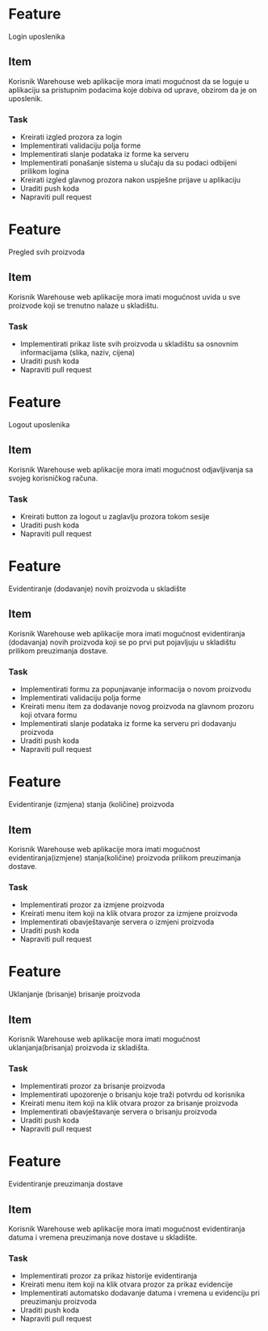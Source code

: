 # Feature
Login uposlenika
## Item
Korisnik Warehouse web aplikacije mora imati mogućnost da se loguje u aplikaciju sa pristupnim podacima koje dobiva od uprave,
obzirom da je on uposlenik.
### Task
* Kreirati izgled prozora za login
* Implementirati validaciju polja forme
* Implementirati slanje podataka iz forme ka serveru
* Implementirati ponašanje sistema u slučaju da su podaci odbijeni prilikom logina
* Kreirati izgled glavnog prozora nakon uspješne prijave u aplikaciju
* Uraditi push koda
* Napraviti pull request

# Feature
Pregled svih proizvoda
## Item
Korisnik Warehouse web aplikacije mora imati mogućnost uvida u sve
proizvode koji se trenutno nalaze u skladištu.
### Task
* Implementirati prikaz liste svih proizvoda u skladištu sa osnovnim informacijama (slika, naziv, cijena)
* Uraditi push koda
* Napraviti pull request

# Feature
Logout uposlenika
## Item
Korisnik Warehouse web aplikacije mora imati mogućnost odjavljivanja sa svojeg korisničkog računa.
### Task
* Kreirati button za logout u zaglavlju prozora tokom sesije
* Uraditi push koda
* Napraviti pull request

# Feature
Evidentiranje (dodavanje) novih proizvoda u skladište
## Item
Korisnik Warehouse web aplikacije mora imati mogućnost evidentiranja (dodavanja)
novih proizvoda koji se po prvi put pojavljuju u skladištu prilikom preuzimanja dostave.
### Task
* Implementirati formu za popunjavanje informacija o novom proizvodu
* Implementirati validaciju polja forme
* Kreirati menu item za dodavanje novog proizvoda na glavnom prozoru koji otvara formu
* Implementirati slanje podataka iz forme ka serveru pri dodavanju proizvoda
* Uraditi push koda
* Napraviti pull request

# Feature
Evidentiranje (izmjena) stanja (količine) proizvoda
## Item
Korisnik Warehouse web aplikacije mora imati mogućnost
evidentiranja(izmjene) stanja(količine) proizvoda prilikom preuzimanja dostave.
### Task
* Implementirati prozor za izmjene proizvoda
* Kreirati menu item koji na klik otvara prozor za izmjene proizvoda
* Implementirati obavještavanje servera o izmjeni proizvoda
* Uraditi push koda
* Napraviti pull request

# Feature
Uklanjanje (brisanje) brisanje proizvoda
## Item
Korisnik Warehouse web aplikacije mora imati mogućnost
uklanjanja(brisanja) proizvoda iz skladišta.
### Task
* Implementirati prozor za brisanje proizvoda
* Implementirati upozorenje o brisanju koje traži potvrdu od korisnika
* Kreirati menu item koji na klik otvara prozor za brisanje proizvoda
* Implementirati obavještavanje servera o brisanju proizvoda
* Uraditi push koda
* Napraviti pull request

# Feature
Evidentiranje preuzimanja dostave
## Item
Korisnik Warehouse web aplikacije mora imati mogućnost evidentiranja
datuma i vremena preuzimanja nove dostave u skladište.
### Task
* Implementirati prozor za prikaz historije evidentiranja
* Kreirati menu item koji na klik otvara prozor za prikaz evidencije
* Implementirati automatsko dodavanje datuma i vremena u evidenciju pri preuzimanju proizvoda 
* Uraditi push koda
* Napraviti pull request
